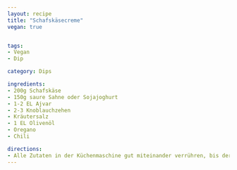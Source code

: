 ```yaml
---
layout: recipe
title: "Schafskäsecreme"
vegan: true


tags:
- Vegan
- Dip

category: Dips

ingredients:
- 200g Schafskäse
- 150g saure Sahne oder Sojajoghurt
- 1-2 EL Ajvar
- 2-3 Knoblauchzehen
- Kräutersalz
- 1 EL Olivenöl
- Oregano
- Chili

directions:
- Alle Zutaten in der Küchenmaschine gut miteinander verrühren, bis der Dip noch leicht stückig ist.
---
```

